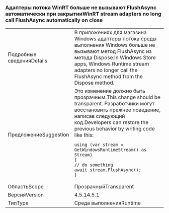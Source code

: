 ### <a name="winrt-stream-adapters-no-long-call-flushasync-automatically-on-close"></a><span data-ttu-id="dd52f-101">Адаптеры потока WinRT больше не вызывают FlushAsync автоматически при закрытии</span><span class="sxs-lookup"><span data-stu-id="dd52f-101">WinRT stream adapters no long call FlushAsync automatically on close</span></span>

|   |   |
|---|---|
|<span data-ttu-id="dd52f-102">Подробные сведения</span><span class="sxs-lookup"><span data-stu-id="dd52f-102">Details</span></span>|<span data-ttu-id="dd52f-103">В приложениях для магазина Windows адаптеры потока среды выполнения Windows больше не вызывают метод FlushAsync из метода Dispose.</span><span class="sxs-lookup"><span data-stu-id="dd52f-103">In Windows Store apps, Windows Runtime stream adapters no longer call the FlushAsync method from the Dispose method.</span></span>|
|<span data-ttu-id="dd52f-104">Предложение</span><span class="sxs-lookup"><span data-stu-id="dd52f-104">Suggestion</span></span>|<span data-ttu-id="dd52f-105">Это изменение должно быть прозрачным.</span><span class="sxs-lookup"><span data-stu-id="dd52f-105">This change should be transparent.</span></span> <span data-ttu-id="dd52f-106">Разработчики могут восстановить прежнее поведение, написав следующий код.</span><span class="sxs-lookup"><span data-stu-id="dd52f-106">Developers can restore the previous behavior by writing code like this:</span></span><pre><code class="lang-csharp">using (var stream = GetWindowsRuntimeStream() as Stream)&#13;&#10;{&#13;&#10;// do something&#13;&#10;await stream.FlushAsync();&#13;&#10;}&#13;&#10;</code></pre>|
|<span data-ttu-id="dd52f-107">Область</span><span class="sxs-lookup"><span data-stu-id="dd52f-107">Scope</span></span>|<span data-ttu-id="dd52f-108">Прозрачный</span><span class="sxs-lookup"><span data-stu-id="dd52f-108">Transparent</span></span>|
|<span data-ttu-id="dd52f-109">Версия</span><span class="sxs-lookup"><span data-stu-id="dd52f-109">Version</span></span>|<span data-ttu-id="dd52f-110">4.5.1</span><span class="sxs-lookup"><span data-stu-id="dd52f-110">4.5.1</span></span>|
|<span data-ttu-id="dd52f-111">Тип</span><span class="sxs-lookup"><span data-stu-id="dd52f-111">Type</span></span>|<span data-ttu-id="dd52f-112">Среда выполнения</span><span class="sxs-lookup"><span data-stu-id="dd52f-112">Runtime</span></span>|

